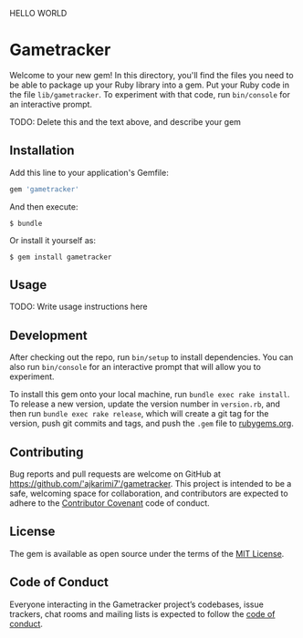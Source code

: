 HELLO WORLD

# Gametracker

Welcome to your new gem! In this directory, you'll find the files you need to be able to package up your Ruby library into a gem. Put your Ruby code in the file `lib/gametracker`. To experiment with that code, run `bin/console` for an interactive prompt.

TODO: Delete this and the text above, and describe your gem

## Installation

Add this line to your application's Gemfile:

```ruby
gem 'gametracker'
```

And then execute:

    $ bundle

Or install it yourself as:

    $ gem install gametracker

## Usage

TODO: Write usage instructions here

## Development

After checking out the repo, run `bin/setup` to install dependencies. You can also run `bin/console` for an interactive prompt that will allow you to experiment.

To install this gem onto your local machine, run `bundle exec rake install`. To release a new version, update the version number in `version.rb`, and then run `bundle exec rake release`, which will create a git tag for the version, push git commits and tags, and push the `.gem` file to [rubygems.org](https://rubygems.org).

## Contributing

Bug reports and pull requests are welcome on GitHub at https://github.com/'ajkarimi7'/gametracker. This project is intended to be a safe, welcoming space for collaboration, and contributors are expected to adhere to the [Contributor Covenant](http://contributor-covenant.org) code of conduct.

## License

The gem is available as open source under the terms of the [MIT License](https://opensource.org/licenses/MIT).

## Code of Conduct

Everyone interacting in the Gametracker project’s codebases, issue trackers, chat rooms and mailing lists is expected to follow the [code of conduct](https://github.com/'ajkarimi7'/gametracker/blob/master/CODE_OF_CONDUCT.md).
